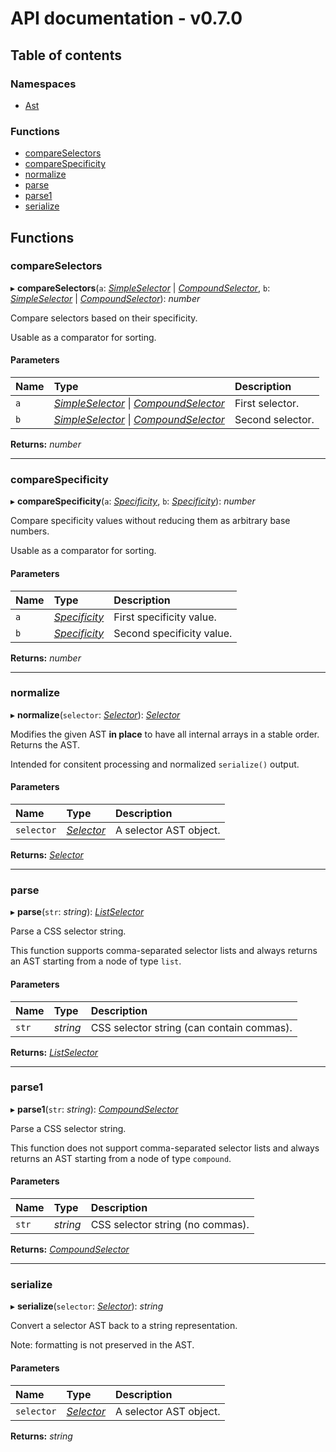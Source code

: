 # API documentation - v0.7.0

## Table of contents

### Namespaces

- [Ast](modules/ast.md)

### Functions

- [compareSelectors](index.md#compareselectors)
- [compareSpecificity](index.md#comparespecificity)
- [normalize](index.md#normalize)
- [parse](index.md#parse)
- [parse1](index.md#parse1)
- [serialize](index.md#serialize)

## Functions

### compareSelectors

▸ **compareSelectors**(`a`: [*SimpleSelector*](modules/ast.md#simpleselector) \| [*CompoundSelector*](modules/ast.md#compoundselector), `b`: [*SimpleSelector*](modules/ast.md#simpleselector) \| [*CompoundSelector*](modules/ast.md#compoundselector)): *number*

Compare selectors based on their specificity.

Usable as a comparator for sorting.

#### Parameters

| Name | Type | Description |
| :------ | :------ | :------ |
| `a` | [*SimpleSelector*](modules/ast.md#simpleselector) \| [*CompoundSelector*](modules/ast.md#compoundselector) | First selector. |
| `b` | [*SimpleSelector*](modules/ast.md#simpleselector) \| [*CompoundSelector*](modules/ast.md#compoundselector) | Second selector. |

**Returns:** *number*

___

### compareSpecificity

▸ **compareSpecificity**(`a`: [*Specificity*](modules/ast.md#specificity), `b`: [*Specificity*](modules/ast.md#specificity)): *number*

Compare specificity values without reducing them
as arbitrary base numbers.

Usable as a comparator for sorting.

#### Parameters

| Name | Type | Description |
| :------ | :------ | :------ |
| `a` | [*Specificity*](modules/ast.md#specificity) | First specificity value. |
| `b` | [*Specificity*](modules/ast.md#specificity) | Second specificity value. |

**Returns:** *number*

___

### normalize

▸ **normalize**(`selector`: [*Selector*](modules/ast.md#selector)): [*Selector*](modules/ast.md#selector)

Modifies the given AST **in place** to have all internal arrays
in a stable order. Returns the AST.

Intended for consitent processing and normalized `serialize()` output.

#### Parameters

| Name | Type | Description |
| :------ | :------ | :------ |
| `selector` | [*Selector*](modules/ast.md#selector) | A selector AST object. |

**Returns:** [*Selector*](modules/ast.md#selector)

___

### parse

▸ **parse**(`str`: *string*): [*ListSelector*](modules/ast.md#listselector)

Parse a CSS selector string.

This function supports comma-separated selector lists
and always returns an AST starting from a node of type `list`.

#### Parameters

| Name | Type | Description |
| :------ | :------ | :------ |
| `str` | *string* | CSS selector string (can contain commas). |

**Returns:** [*ListSelector*](modules/ast.md#listselector)

___

### parse1

▸ **parse1**(`str`: *string*): [*CompoundSelector*](modules/ast.md#compoundselector)

Parse a CSS selector string.

This function does not support comma-separated selector lists
and always returns an AST starting from a node of type `compound`.

#### Parameters

| Name | Type | Description |
| :------ | :------ | :------ |
| `str` | *string* | CSS selector string (no commas). |

**Returns:** [*CompoundSelector*](modules/ast.md#compoundselector)

___

### serialize

▸ **serialize**(`selector`: [*Selector*](modules/ast.md#selector)): *string*

Convert a selector AST back to a string representation.

Note: formatting is not preserved in the AST.

#### Parameters

| Name | Type | Description |
| :------ | :------ | :------ |
| `selector` | [*Selector*](modules/ast.md#selector) | A selector AST object. |

**Returns:** *string*
